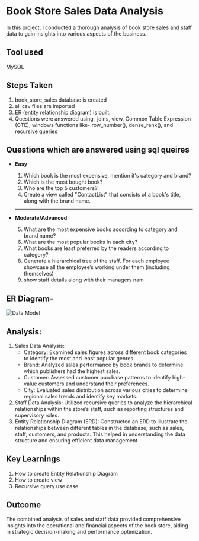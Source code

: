 
# Book Store Sales Data Analysis

In this project, I conducted a thorough analysis of book store sales and staff data to gain insights into various aspects of the business.


## Tool used
MySQL

## Steps Taken
1. book_store_sales database is created
2. all csv files are imported
3. ER (entity relationship diagram) is built.
4. Questions were answered using- joins, view, Common Table Expression (CTE), windows functions like- row_number(), dense_rank(), and recursive queries

## Questions which are answered using sql queires

* __Easy__
   1. Which book is the most expensive, mention it's category and 
      brand?
   2. Which is the most bought book?
   3. Who are the top 5 customers?
   4. Create a view called "ContactList" that consists of a book's title, along with the brand name.
&nbsp;
  - - - -
* __Moderate/Advanced__

    5. What are the most expensive books according to category and 
       brand name?
   6. What are the most popular books in each city?
   7. What books are least preferred by the readers according to 
      category?
   8. Generate a hierarchical tree of the staff. For each employee 
      showcase all the employee’s working under them (including 
      themselves) 
   9. show staff details along with their managers nam

## ER Diagram-
![Data Model]([http://url/to/image.png](https://drive.google.com/file/d/1cXwABR9GJ60u93sGIHx9xyN_T7UVd9FS/view?usp=sharing))

## Analysis:
   1. Sales Data Analysis:
       * Category: Examined sales figures across different book categories to identify the most and least popular genres.
       * Brand: Analyzed sales performance by book brands to determine which publishers had the highest sales.
       * Customer: Assessed customer purchase patterns to identify high-value customers and understand their preferences.
       * City: Evaluated sales distribution across various cities to determine regional sales trends and identify key markets.
   2. Staff Data Analysis:
      Utilized recursive queries to analyze the hierarchical relationships within the store’s staff, such as reporting structures and supervisory roles.
   3. Entity Relationship Diagram (ERD):
      Constructed an ERD to illustrate the relationships between different tables in the database, such as sales, staff, customers, and products. This helped in 
      understanding the data structure and ensuring efficient data management

 ## Key Learnings
1. How to create Entity Relationship Diagram
2. How to create view
3. Recursive query use case

## Outcome
The combined analysis of sales and staff data provided comprehensive insights into the operational and financial aspects of the book store, aiding in strategic decision-making and performance optimization.
      
